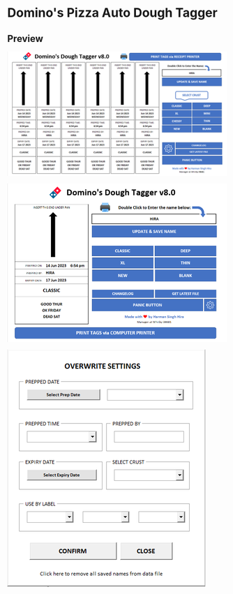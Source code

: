 
# Domino's Pizza Auto Dough Tagger

## Preview

![App Screenshot](https://raw.githubusercontent.com/HSinghHira/Dominos-Pizza-Dough-Tagger/main/Screenshots/Screenshot%203.png)

![App Screenshot](https://raw.githubusercontent.com/HSinghHira/Dominos-Pizza-Dough-Tagger/main/Screenshots/Screenshot%201.png)

![App Screenshot](https://raw.githubusercontent.com/HSinghHira/Dominos-Pizza-Dough-Tagger/main/Screenshots/Screenshot%202.png)

